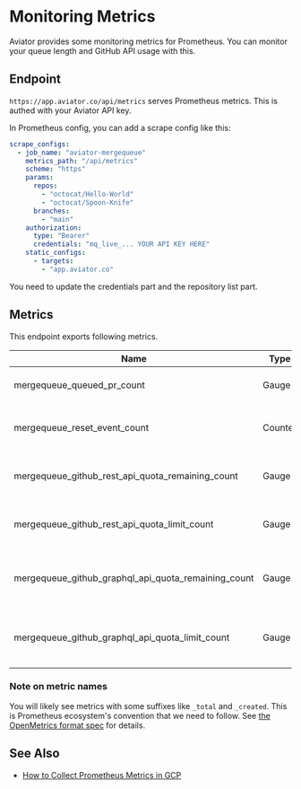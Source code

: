 # Monitoring Metrics

Aviator provides some monitoring metrics for Prometheus. You can monitor your queue length and GitHub API usage with this.

## Endpoint

`https://app.aviator.co/api/metrics` serves Prometheus metrics. This is authed with your Aviator API key.

In Prometheus config, you can add a scrape config like this:

```yaml
scrape_configs:
  - job_name: "aviator-mergequeue"
    metrics_path: "/api/metrics"
    scheme: "https"
    params:
      repos:
        - "octocat/Hello-World"
        - "octocat/Spoon-Knife"
      branches:
        - "main"
    authorization:
      type: "Bearer"
      credentials: "mq_live_... YOUR API KEY HERE"
    static_configs:
      - targets:
        - "app.aviator.co"
```

You need to update the credentials part and the repository list part.

## Metrics

This endpoint exports following metrics.

<table><thead><tr><th width="292">Name</th><th width="84">Type</th><th width="79">Labels</th><th>Description</th></tr></thead><tbody><tr><td>mergequeue_queued_pr_count</td><td>Gauge</td><td>repo</td><td>Number of queued pull requests</td></tr><tr><td>mergequeue_reset_event_count</td><td>Counter</td><td>repo, branch, reset_type</td><td>Number of reset events over time</td></tr><tr><td>mergequeue_github_rest_api_quota_remaining_count</td><td>Gauge</td><td></td><td>Remaining quota for GitHub REST API</td></tr><tr><td>mergequeue_github_rest_api_quota_limit_count</td><td>Gauge</td><td></td><td>Max quota limit for GitHub REST API</td></tr><tr><td>mergequeue_github_graphql_api_quota_remaining_count</td><td>Gauge</td><td></td><td>Remaining quota for GitHub GraphQL API</td></tr><tr><td>mergequeue_github_graphql_api_quota_limit_count</td><td>Gauge</td><td></td><td>Max quota limit for GitHub GraphQL API</td></tr></tbody></table>

### Note on metric names

You will likely see metrics with some suffixes like `_total` and `_created`. This is Prometheus ecosystem's convention that we need to follow. See [the OpenMetrics format spec](https://github.com/OpenObservability/OpenMetrics/blob/main/specification/OpenMetrics.md) for details.

## See Also

* [How to Collect Prometheus Metrics in GCP](../tutorials/how-to-collect-monitoring-metrics-in-gcp-prometheus.md)
